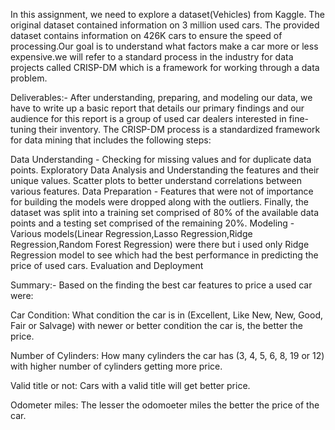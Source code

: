 In this assignment, we need to explore a dataset(Vehicles) from Kaggle. The original dataset contained information on 3 million used cars. The provided dataset contains information on 426K cars to ensure the speed of processing.Our goal is to understand what factors make a car more or less expensive.we will refer to a standard process in the industry for data projects called CRISP-DM which is a framework for working through a data problem.

Deliverables:-
After understanding, preparing, and modeling our data, we have to write up a basic report that details our primary findings and our audience for this report is a group of used car dealers interested in fine-tuning their inventory.
The CRISP-DM process is a standardized framework for data mining that includes the following steps:

Data Understanding - Checking for missing values and for duplicate data points. Exploratory Data Analysis and Understanding the features and their unique values. Scatter plots to better understand correlations between various features.
Data Preparation - Features that were not of importance for building the models were dropped along with the outliers. Finally, the dataset was split into a training set comprised of 80% of the available data points and a testing set comprised of the remaining 20%.
Modeling - Various models(Linear Regression,Lasso Regression,Ridge Regression,Random Forest Regression) were there but i used only Ridge Regression model to see which had the best performance in predicting the price of used cars.
Evaluation and Deployment

Summary:-
Based on the finding the best car features to price a used car were:

Car Condition: What condition the car is in (Excellent, Like New, New, Good, Fair or Salvage) with newer or better condition the car is, the better the price.

Number of Cylinders: How many cylinders the car has (3, 4, 5, 6, 8, 19 or 12) with higher number of cylinders getting more price.

Valid title or not: Cars with a valid title will get better price.

Odometer miles: The lesser the odomoeter miles the better the price of the car.
